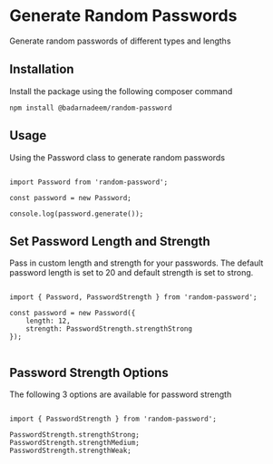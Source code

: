 # Generate Random Passwords

Generate random passwords of different types and lengths

## Installation

Install the package using the following composer command

```
npm install @badarnadeem/random-password
```

## Usage

Using the Password class to generate random passwords

```

import Password from 'random-password';

const password = new Password;

console.log(password.generate());

```

## Set Password Length and Strength

Pass in custom length and strength for your passwords. The default password length is set to 20 and default strength is set to strong.

```

import { Password, PasswordStrength } from 'random-password';

const password = new Password({ 
    length: 12, 
    strength: PasswordStrength.strengthStrong 
});


```

## Password Strength Options

The following 3 options are available for password strength

```

import { PasswordStrength } from 'random-password';

PasswordStrength.strengthStrong;
PasswordStrength.strengthMedium;
PasswordStrength.strengthWeak;


```